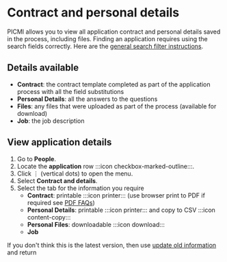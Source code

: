 # Contract and personal details

PICMI allows you to view all application contract and personal details saved in the process, including files. Finding an application requires using the search fields correctly. Here are the [general search filter instructions](search.md).

<explanation>

## Details available

* **Contract**: the contract template completed as part of the application process with all the field substitutions
* **Personal Details**: all the answers to the questions
* **Files**: any files that were uploaded as part of the process (available for download)
* **Job**: the job description

</explanation>

<instructions>

## View application details

1. Go to **People**.
2. Locate the **application** row :::icon checkbox-marked-outline:::.
3. Click &vellip; (vertical dots) to open the menu.
4. Select **Contract and details**.
5. Select the tab for the information you require
   * **Contract**: printable :::icon printer::: (use browser print to PDF if required see [PDF FAQs](../faqs.md#how-do-i-create-a-pdf-using-the-browser-print-function))
   * **Personal Details**: printable :::icon printer::: and copy to CSV :::icon content-copy:::
   * **Personal Files**: downloadable :::icon download:::
   * **Job**

<prompt>

If you don't think this is the latest version, then use [update old information](update-old-information.md) and return

</prompt>

</instructions>
